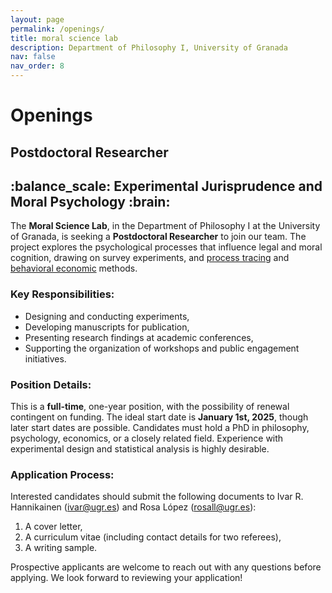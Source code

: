 ```yaml
---
layout: page
permalink: /openings/
title: moral science lab
description: Department of Philosophy I, University of Granada
nav: false
nav_order: 8
---
```


  <div class="header-bar">
    <h1>Openings</h1>
    <h2>Postdoctoral Researcher</h2>
    <h2>:balance_scale: Experimental Jurisprudence and Moral Psychology :brain:</h2>
  </div>

The **Moral Science Lab**, in the Department of Philosophy I at the University of Granada, is seeking a **Postdoctoral Researcher** to join our team. The project explores the psychological processes that influence legal and moral cognition, drawing on survey experiments, and [process tracing](https://escholarship.org/uc/item/737187j2) and [behavioral economic](https://www.pnas.org/doi/abs/10.1073/pnas.2206531119) methods.

### Key Responsibilities:

- Designing and conducting experiments,
- Developing manuscripts for publication,
- Presenting research findings at academic conferences,
- Supporting the organization of workshops and public engagement initiatives.

### Position Details:

This is a **full-time**, one-year position, with the possibility of renewal contingent on funding. The ideal start date is **January 1st, 2025**, though later start dates are possible. Candidates must hold a PhD in philosophy, psychology, economics, or a closely related field. Experience with experimental design and statistical analysis is highly desirable.

### Application Process:

Interested candidates should submit the following documents to Ivar R. Hannikainen ([ivar@ugr.es](mailto:ivar@ugr.es)) and Rosa López ([rosall@ugr.es](mailto:rosall@ugr.es)):

1. A cover letter,
2. A curriculum vitae (including contact details for two referees),
3. A writing sample.

Prospective applicants are welcome to reach out with any questions before applying. We look forward to reviewing your application!
